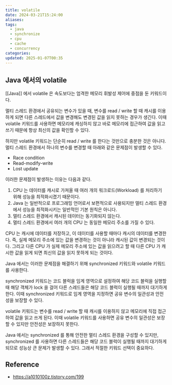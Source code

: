 ```yaml
---
title: volatile
date: 2024-03-21T15:24:00
aliases: 
tags:
  - java
  - synchronize
  - cpu
  - cache
  - concurrency
categories: 
updated: 2025-01-07T00:35
---
```


## Java 에서의 volatile

[[Java]] 에서 volatile 은 속도보다는 엄격한 메모리 휘발성 제어에 중점을 둔 키워드이다.

멀티 스레드 환경에서 공유되는 변수가 있을 때, 변수를 read / write 할 때 캐시를 이용하게 되면 다른 스레드에서 값을 변경해도 변경된 값을 읽지 못하는 경우가 생긴다. 이때 volatile 키워드를 사용하면 메모리에 캐싱하지 않고 바로 메모리에 접근하여 값을 읽고 쓰기 때문에 항상 최신의 값을 확인할 수 있다.

하지만 volatile 키워드는 단순히 read / write 를 한다는 것만으로 충분한 것은 아니다. 멀티 스레드 환경에서 하나의 변수를 변경할 때 아래와 같은 문제점이 발생할 수 있다.

* Race condition
* Read-modify-write
* Lost update

이러한 문제점이 발생하는 이유는 다음과 같다.

1. CPU 는 데이터를 캐시로 가져올 때 여러 개의 워크로드(Workload) 를 처리하기 위해 성능을 최적화시켰기 때문이다.
2. Java 는 일반적으로 프로그래밍 언어로서 보편적으로 사용되지만 멀티 스레드 환경에서 성능을 최적화시키는 일반적인 기본 원칙은 아니다.
3. 멀티 스레드 환경에서 캐시된 데이터는 동기화되지 않는다.
4. 멀티 스레드 환경에서 여러 개의 CPU 는 동일한 메모리 주소를 가질 수 있다.

CPU 는 캐시에 데이터를 저장하고, 이 데이터를 사용할 때마다 캐시의 데이터를 변경한다. 즉, 실제 메모리 주소에 있는 값을 변경하는 것이 아니라 캐시된 값이 변경되는 것이다. 그리고 다른 CPU 가 실제 메모리 주소에 있는 값을 읽으려고 할 때 다른 CPU 가 캐시한 값을 읽게 되면 최신의 값을 읽지 못하게 되는 것이다.

Java 에서는 이러한 문제점을 해결하기 위해 synchronized 키워드와 volatile 키워드를 사용한다.

synchronized 키워드는 코드 블럭을 임계 영역으로 설정하여 해당 코드 블럭을 실행할 때 해당 객체가 lock 을 걸어 다른 스레드들은 해당 코드 블럭이 실행될 때까지 대기하게 한다. 이때 synchronized 키워드로 임계 영역을 지정하면 공유 변수의 일관성과 안전성을 보장할 수 있다.

volatile 키워드는 변수를 read / write 할 때 캐시를 이용하지 않고 메모리에 직접 접근하여 값을 읽고 쓰게 된다. 이때 volatile 키워드를 사용하면 공유 변수의 일관성은 보장할 수 있지만 안전성은 보장하지 못한다.

Java 에서는 synchronized 를 통해 안전한 멀티 스레드 환경을 구성할 수 있지만, synchronized 를 사용하면 다른 스레드들은 해당 코드 블럭이 실행될 때까지 대기하게 되므로 성능상 큰 문제가 발생할 수 있다. 그래서 적절한 키워드 선택이 중요하다.

## Reference

- https://a1010100z.tistory.com/199
